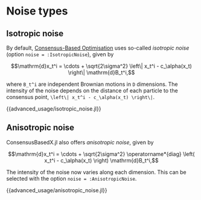 # Noise types

## Isotropic noise

By default, [Consensus-Based Optimisation](@ref) uses so-called *isotropic noise* (option `noise = :IsotropicNoise`), given by
```math
\mathrm{d}x_t^i =
\cdots
+ \sqrt{2\sigma^2} 
\left\| x_t^i - c_\alpha(x_t) \right\| \mathrm{d}B_t^i,
```
where ``B_t^i`` are independent Brownian motions in ``D`` dimensions. The intensity of the noise depends on the distance of each particle to the consensus point, ``\left\| x_t^i - c_\alpha(x_t) \right\|``.

{{advanced_usage/isotropic_noise.jl}}

## Anisotropic noise

ConsensusBasedX.jl also offers *anisotropic noise*, given by 
```math
\mathrm{d}x_t^i =
\cdots
+ \sqrt{2\sigma^2} 
\operatorname*{diag} \left( x_t^i - c_\alpha(x_t) \right) \mathrm{d}B_t^i,
```
The intensity of the noise now varies along each dimension. This can be selected with the option `noise = :AnisotropicNoise`.

{{advanced_usage/anisotropic_noise.jl}}
